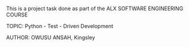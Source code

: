 This is a project task done as part of the ALX SOFTWARE ENGINEERING COURSE

TOPIC: Python - Test - Driven Development

AUTHOR: OWUSU ANSAH, Kingsley
